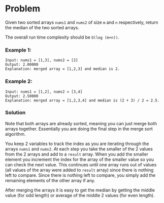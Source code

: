 # Problem
Given two sorted arrays `nums1` and `nums2` of size `m` and `n` respectively, return the median of the two sorted arrays.

The overall run time complexity should be `O(log (m+n))`.


### Example 1:
```
Input: nums1 = [1,3], nums2 = [2]
Output: 2.00000
Explanation: merged array = [1,2,3] and median is 2.
```

### Example 2:
```
Input: nums1 = [1,2], nums2 = [3,4]
Output: 2.50000
Explanation: merged array = [1,2,3,4] and median is (2 + 3) / 2 = 2.5.
```


### Solution
Note that both arrays are already sorted, meaning you can just merge both arrays together. Essentially you are doing the final step in the merge sort 
algorithm. 

You keep 2 variables to track the index as you are iterating through the arrays `nums1` and `nums2`. At each step you take the smaller of the 2 values
from the 2 arrays and add to a `result` array. When you add the smaller element you increment the index for the array of the smaller value so you can check the next value. This continues until one array runs out of values (all values of the array were added to `result` array) since there is nothing left to compare. Since there is nothing left to compare, you simply add the remaining elements of the other array if any.

After merging the arrays it is easy to get the median by getting the middle value (for odd length) or average of the middle 2 values (for even length).